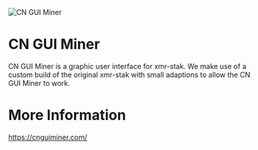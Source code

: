 ![CN GUI Miner](https://cnguiminer.com/img/miner.png)

# CN GUI Miner
CN GUI Miner is a graphic user interface for xmr-stak. We make use of a custom build of the original xmr-stak with small adaptions to allow the CN GUI Miner to work.

# More Information
https://cnguiminer.com/
